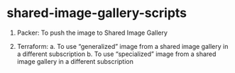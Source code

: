 # shared-image-gallery-scripts
1.	Packer: To push the image to Shared Image Gallery

2.	Terraform: 
a.	To use “generalized” image from a shared image gallery in a different subscription
b.	To use “specialized” image from a shared image gallery in a different subscription
